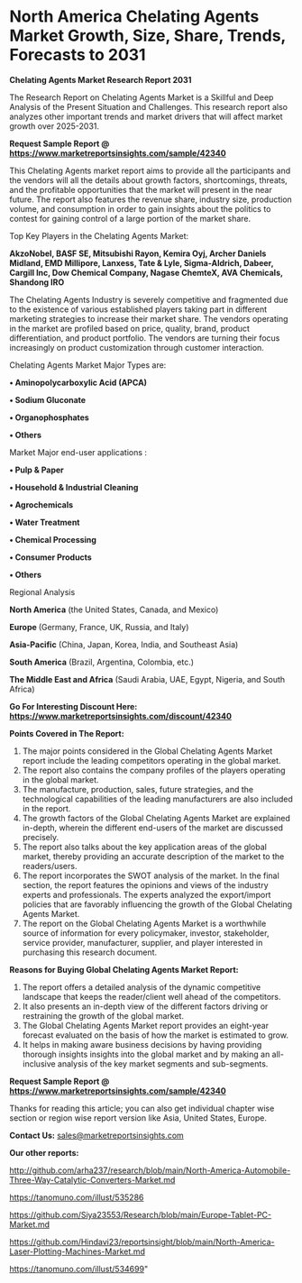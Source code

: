 # North America Chelating Agents Market Growth, Size, Share, Trends, Forecasts to 2031

<strong>Chelating Agents Market Research Report 2031</strong>

The Research Report on Chelating Agents Market is a Skillful and Deep Analysis of the Present Situation and Challenges. This research report also analyzes other important trends and market drivers that will affect market growth over 2025-2031.

<strong>Request Sample Report @ <a href=https://www.marketreportsinsights.com/sample/42340>https://www.marketreportsinsights.com/sample/42340</a></strong>

This Chelating Agents market report aims to provide all the participants and the vendors will all the details about growth factors, shortcomings, threats, and the profitable opportunities that the market will present in the near future. The report also features the revenue share, industry size, production volume, and consumption in order to gain insights about the politics to contest for gaining control of a large portion of the market share.

Top Key Players in the Chelating Agents Market:

<strong>AkzoNobel, BASF SE, Mitsubishi Rayon, Kemira Oyj, Archer Daniels Midland, EMD Millipore, Lanxess, Tate & Lyle, Sigma-Aldrich, Dabeer, Cargill Inc, Dow Chemical Company, Nagase ChemteX, AVA Chemicals, Shandong IRO</strong>

The Chelating Agents Industry is severely competitive and fragmented due to the existence of various established players taking part in different marketing strategies to increase their market share. The vendors operating in the market are profiled based on price, quality, brand, product differentiation, and product portfolio. The vendors are turning their focus increasingly on product customization through customer interaction.

Chelating Agents Market Major Types are:

<strong>•  Aminopolycarboxylic Acid (APCA)

•  Sodium Gluconate

•  Organophosphates

•  Others</strong>

Market Major end-user applications :

<strong>•  Pulp & Paper

•  Household & Industrial Cleaning

•  Agrochemicals

•  Water Treatment

•  Chemical Processing

•  Consumer Products

•  Others</strong>

Regional Analysis

</u><strong><b>North America</b></strong> (the United States, Canada, and Mexico)

<strong><b>Europe </b></strong>(Germany, France, UK, Russia, and Italy)

<strong><b>Asia-Pacific</b></strong> (China, Japan, Korea, India, and Southeast Asia)

<strong><b>South America</b></strong> (Brazil, Argentina, Colombia, etc.)

<strong><b>The Middle East and Africa</b></strong> (Saudi Arabia, UAE, Egypt, Nigeria, and South Africa)

<strong>Go For Interesting Discount Here: <a href=https://www.marketreportsinsights.com/discount/42340>https://www.marketreportsinsights.com/discount/42340</a></strong>

<strong>Points Covered in The Report:</strong>
<ol>
  <li>The major points considered in the Global Chelating Agents Market report include the leading competitors operating in the global market.</li>
  <li>The report also contains the company profiles of the players operating in the global market.</li>
  <li>The manufacture, production, sales, future strategies, and the technological capabilities of the leading manufacturers are also included in the report.</li>
  <li>The growth factors of the Global Chelating Agents Market are explained in-depth, wherein the different end-users of the market are discussed precisely.</li>
  <li>The report also talks about the key application areas of the global market, thereby providing an accurate description of the market to the readers/users.</li>
  <li>The report incorporates the SWOT analysis of the market. In the final section, the report features the opinions and views of the industry experts and professionals. The experts analyzed the export/import policies that are favorably influencing the growth of the Global Chelating Agents Market.</li>
  <li>The report on the Global Chelating Agents Market is a worthwhile source of information for every policymaker, investor, stakeholder, service provider, manufacturer, supplier, and player interested in purchasing this research document.</li>
</ol>
<strong>Reasons for Buying Global Chelating Agents Market Report:</strong>

<ol>
  <li>The report offers a detailed analysis of the dynamic competitive landscape that keeps the reader/client well ahead of the competitors.</li>
  <li>It also presents an in-depth view of the different factors driving or restraining the growth of the global market.</li>
  <li>The Global Chelating Agents Market report provides an eight-year forecast evaluated on the basis of how the market is estimated to grow.</li>
  <li>It helps in making aware business decisions by having providing thorough insights insights into the global market and by making an all-inclusive analysis of the key market segments and sub-segments.</li>
</ol>
<strong>Request Sample Report @ <a href=https://www.marketreportsinsights.com/sample/42340>https://www.marketreportsinsights.com/sample/42340</a></strong>


Thanks for reading this article; you can also get individual chapter wise section or region wise report version like Asia, United States, Europe.

<strong>Contact Us:</strong>
sales@marketreportsinsights.com

<strong>Our other reports:</strong>

<a href=http://github.com/arha237/research/blob/main/North-America-Automobile-Three-Way-Catalytic-Converters-Market.md>http://github.com/arha237/research/blob/main/North-America-Automobile-Three-Way-Catalytic-Converters-Market.md</a>

<a href=https://tanomuno.com/illust/535286>https://tanomuno.com/illust/535286</a>

<a href=https://github.com/Siya23553/Research/blob/main/Europe-Tablet-PC-Market.md>https://github.com/Siya23553/Research/blob/main/Europe-Tablet-PC-Market.md</a>

<a href=https://github.com/Hindavi23/reportsinsight/blob/main/North-America-Laser-Plotting-Machines-Market.md>https://github.com/Hindavi23/reportsinsight/blob/main/North-America-Laser-Plotting-Machines-Market.md</a>

<a href=https://tanomuno.com/illust/534699>https://tanomuno.com/illust/534699</a>"
